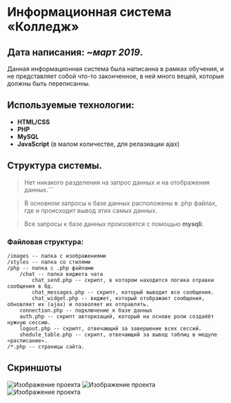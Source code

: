 # Информационная система «Колледж»

## Дата написания: *~март 2019*.

Данная информационная система была написанна в рамках обучения, и не представляет собой что-то законченное, в ней много вещей, которые должны быть переписанны.


## Используемые технологии:

- **HTML/CSS**
- **PHP**
- **MySQL**
- **JavaScript** (в малом количестве, для релазиации ajax)


## Структура системы.

> Нет никакого разделения на запрос данных и на отображения данных.```

> В основном запросы к базе данных расположены в .php файлах, где и происходит вывод этих самых данных.

> Все запросы к базе данных произовятся с помощью **mysqli**.


### Файловая структура:

    /images -- папка с изображениями
    /styles -- папка со стилями
    /php -- папка с .php файлами
        /chat -- папка виджета чата
            chat_send.php -- скрипт, в котором находится логика отравки сообщения в бд.
            chat_messages.php -- скрипт, который выводит все сообщения.
            chat_widget.php -- виджет, который отображает сообщения, обновляет их (ajax) и позволяет их отправлять. 
        connection.php -- подключение к базе данных
        auth.php -- скрипт авторизаций, который на основе роли создаёёт нужную сессию.
        logout.php -- скрипт, отвечающий за завершение всех сессий.
        shedule_table.php -- скрипт, отвечающий за вывод таблиц в модуле «расписание».
    /*.php -- страницы сайта.

## Скриншоты

![Изображение проекта](https://i.ibb.co/mRzLLjn/1.png)
![Изображение проекта](https://i.ibb.co/F6J3gN5/2.png)
![Изображение проекта](https://i.ibb.co/9tZ6ybG/3.png)